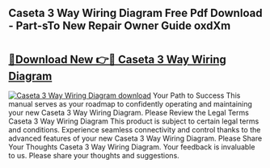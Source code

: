 ## Caseta 3 Way Wiring Diagram Free Pdf Download - Part-sTo New Repair Owner Guide oxdXm

# <h2><a href="http://dfobujn.blite.top/?on=Caseta+3+Way+Wiring+Diagram">🔗Download New 👉🔴 Caseta 3 Way Wiring Diagram</a></h2>

[![Caseta 3 Way Wiring Diagram download](https://i.imgur.com/lujVjoI.png)](http://dfobujn.blite.top/?on=Caseta+3+Way+Wiring+Diagram)
Your Path to Success This manual serves as your roadmap to confidently operating and maintaining your new Caseta 3 Way Wiring Diagram. Please Review the Legal Terms Caseta 3 Way Wiring Diagram This product is subject to certain legal terms and conditions. Experience seamless connectivity and control thanks to the advanced features of your new Caseta 3 Way Wiring Diagram. Please Share Your Thoughts Caseta 3 Way Wiring Diagram. Your feedback is invaluable to us. Please share your thoughts and suggestions.
